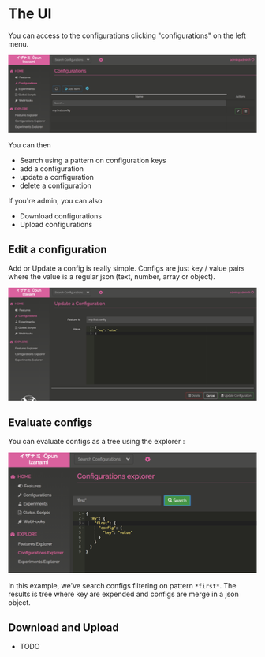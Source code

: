 # The UI

You can access to the configurations clicking "configurations" on the left menu. 

![All config](../img/configs/all.png)

You can then 

* Search using a pattern on configuration keys 
* add a configuration
* update a configuration
* delete a configuration

If you're admin, you can also
 
* Download configurations 
* Upload configurations 

## Edit a configuration 

Add or Update a config is really simple. Configs are just key / value pairs where the value is a regular json (text, number, array or object). 

![Edit config](../img/configs/editconfig.png)

## Evaluate configs

You can evaluate configs as a tree using the explorer : 

![Explorer](../img/configs/explorer.png)

In this example, we've search configs filtering on pattern `*first*`. The results is tree where key are expended and configs are merge in a json object. 

## Download and Upload

* TODO 